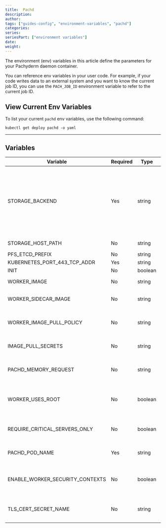 ```yaml
---
title:  Pachd
description: 
author:
tags: ["guides-config", "environment-variables", "pachd"]
categories:
series: 
seriesPart: ["environment variables"]
date:
weight: 
---
```


The environment (env) variables in this article define the parameters for your Pachyderm daemon container. 

You can reference env variables in your user code. For example, if your code writes data to an external system and you want to know the current job ID, you can use the `PACH_JOB_ID` environment variable to refer to the current job ID.

## View Current Env Variables

To list your current `pachd` env variables, use the following command: 

```shell
kubectl get deploy pachd -o yaml
```

---

## Variables

| Variable | Required | Type | Default Value | Description |
|---|---|---|---|---|
| STORAGE_BACKEND | Yes | string |  | The backend storage solution; This is set automatically if deployTarget is `GOOGLE`, `AMAZON`, `MICROSOFT`, or `LOCAL`. |
| STORAGE_HOST_PATH | No | string |  | The storage host's path.  |
| PFS_ETCD_PREFIX | No | string | pachyderm_pfs |  |
| KUBERNETES_PORT_443_TCP_ADDR | Yes | string |  |  |
| INIT | No | boolean | FALSE |  |
| WORKER_IMAGE | No | string |  | The worker's image. |
| WORKER_SIDECAR_IMAGE | No | string |  | The worker sidecar's image. |
| WORKER_IMAGE_PULL_POLICY | No | string |  | The pull policy for the worker's image. |
| IMAGE_PULL_SECRETS | No | string |  | The pull secrets for the image. |
| PACHD_MEMORY_REQUEST | No | string | 1T | The amount of memory requested for pachd. |
| WORKER_USES_ROOT | No | boolean | FALSE | The option to allow the worker to use root privileges. |
| REQUIRE_CRITICAL_SERVERS_ONLY | No | boolean | FALSE | The option to only require critical servers. |
| PACHD_POD_NAME | Yes | string |  | The name of the pachd pod.  |
| ENABLE_WORKER_SECURITY_CONTEXTS | No | boolean | TRUE | The option to enable security contexts for workers. |
| TLS_CERT_SECRET_NAME | No | string |  | The secret name for a TLS certification. |